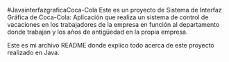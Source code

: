 #JavainterfazgraficaCoca-Cola
Este es un proyecto de Sistema de Interfaz Gráfica de Coca-Cola: 
Aplicación que realiza un sistema de control de vacaciones en los trabajadores de la empresa en función al departamento donde trabajan
y los años de antigüedad en la propia empresa.

Este es mi archivo README donde explico todo acerca de este proyecto realizado en Java.
